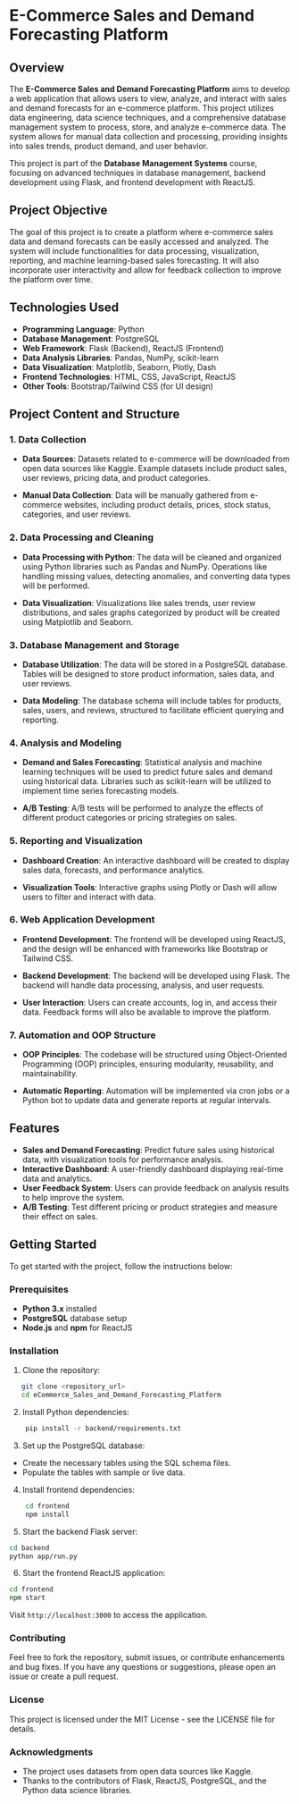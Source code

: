 # E-Commerce Sales and Demand Forecasting Platform

## Overview

The **E-Commerce Sales and Demand Forecasting Platform** aims to develop a web application that allows users to view, analyze, and interact with sales and demand forecasts for an e-commerce platform. This project utilizes data engineering, data science techniques, and a comprehensive database management system to process, store, and analyze e-commerce data. The system allows for manual data collection and processing, providing insights into sales trends, product demand, and user behavior.

This project is part of the **Database Management Systems** course, focusing on advanced techniques in database management, backend development using Flask, and frontend development with ReactJS.

## Project Objective

The goal of this project is to create a platform where e-commerce sales data and demand forecasts can be easily accessed and analyzed. The system will include functionalities for data processing, visualization, reporting, and machine learning-based sales forecasting. It will also incorporate user interactivity and allow for feedback collection to improve the platform over time.

## Technologies Used

- **Programming Language**: Python
- **Database Management**: PostgreSQL
- **Web Framework**: Flask (Backend), ReactJS (Frontend)
- **Data Analysis Libraries**: Pandas, NumPy, scikit-learn
- **Data Visualization**: Matplotlib, Seaborn, Plotly, Dash
- **Frontend Technologies**: HTML, CSS, JavaScript, ReactJS
- **Other Tools**: Bootstrap/Tailwind CSS (for UI design)

## Project Content and Structure

### 1. Data Collection

- **Data Sources**: Datasets related to e-commerce will be downloaded from open data sources like Kaggle. Example datasets include product sales, user reviews, pricing data, and product categories.
  
- **Manual Data Collection**: Data will be manually gathered from e-commerce websites, including product details, prices, stock status, categories, and user reviews.

### 2. Data Processing and Cleaning

- **Data Processing with Python**: The data will be cleaned and organized using Python libraries such as Pandas and NumPy. Operations like handling missing values, detecting anomalies, and converting data types will be performed.
  
- **Data Visualization**: Visualizations like sales trends, user review distributions, and sales graphs categorized by product will be created using Matplotlib and Seaborn.

### 3. Database Management and Storage

- **Database Utilization**: The data will be stored in a PostgreSQL database. Tables will be designed to store product information, sales data, and user reviews.
  
- **Data Modeling**: The database schema will include tables for products, sales, users, and reviews, structured to facilitate efficient querying and reporting.

### 4. Analysis and Modeling

- **Demand and Sales Forecasting**: Statistical analysis and machine learning techniques will be used to predict future sales and demand using historical data. Libraries such as scikit-learn will be utilized to implement time series forecasting models.
  
- **A/B Testing**: A/B tests will be performed to analyze the effects of different product categories or pricing strategies on sales.

### 5. Reporting and Visualization

- **Dashboard Creation**: An interactive dashboard will be created to display sales data, forecasts, and performance analytics.
  
- **Visualization Tools**: Interactive graphs using Plotly or Dash will allow users to filter and interact with data.

### 6. Web Application Development

- **Frontend Development**: The frontend will be developed using ReactJS, and the design will be enhanced with frameworks like Bootstrap or Tailwind CSS.
  
- **Backend Development**: The backend will be developed using Flask. The backend will handle data processing, analysis, and user requests.

- **User Interaction**: Users can create accounts, log in, and access their data. Feedback forms will also be available to improve the platform.

### 7. Automation and OOP Structure

- **OOP Principles**: The codebase will be structured using Object-Oriented Programming (OOP) principles, ensuring modularity, reusability, and maintainability.
  
- **Automatic Reporting**: Automation will be implemented via cron jobs or a Python bot to update data and generate reports at regular intervals.

## Features

- **Sales and Demand Forecasting**: Predict future sales using historical data, with visualization tools for performance analysis.
- **Interactive Dashboard**: A user-friendly dashboard displaying real-time data and analytics.
- **User Feedback System**: Users can provide feedback on analysis results to help improve the system.
- **A/B Testing**: Test different pricing or product strategies and measure their effect on sales.

## Getting Started

To get started with the project, follow the instructions below:

### Prerequisites

- **Python 3.x** installed
- **PostgreSQL** database setup
- **Node.js** and **npm** for ReactJS

### Installation

1. Clone the repository:

```bash
   git clone <repository_url>
   cd eCommerce_Sales_and_Demand_Forecasting_Platform
```

2. Install Python dependencies:

```bash
    pip install -r backend/requirements.txt
```

3. Set up the PostgreSQL database:

 - Create the necessary tables using the SQL schema files.
 - Populate the tables with sample or live data.

4. Install frontend dependencies:

```bash
    cd frontend
    npm install
```

5. Start the backend Flask server:

```bash
cd backend
python app/run.py
```

6. Start the frontend ReactJS application:

```bash
cd frontend
npm start
```

Visit `http://localhost:3000` to access the application.

### Contributing
Feel free to fork the repository, submit issues, or contribute enhancements and bug fixes. If you have any questions or suggestions, please open an issue or create a pull request.

### License
This project is licensed under the MIT License - see the LICENSE file for details.

### Acknowledgments
- The project uses datasets from open data sources like Kaggle.
- Thanks to the contributors of Flask, ReactJS, PostgreSQL, and the Python data science libraries.